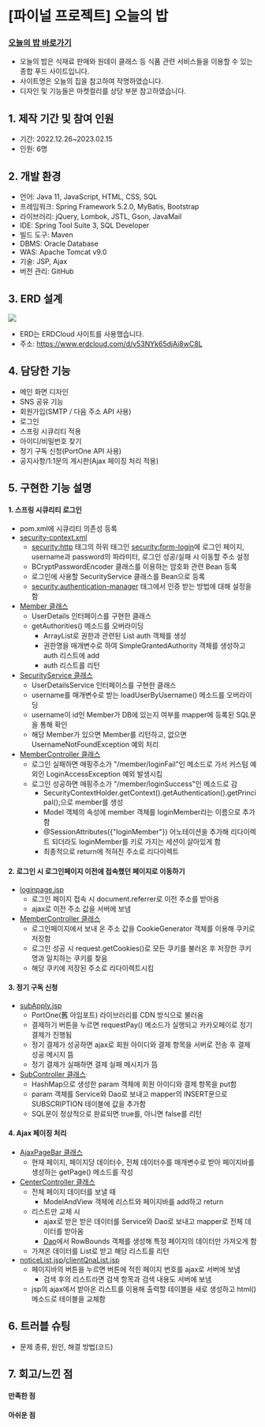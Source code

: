 # [파이널 프로젝트] 오늘의 밥

### [오늘의 밥 바로가기](https://gd1class.iptime.org:8844/GDJ56_BOB_final/)
- 오늘의 밥은 식재료 판매와 원데이 클래스 등 식품 관련 서비스들을 이용할 수 있는 종합 푸드 사이트입니다.
- 사이트명은 오늘의 집을 참고하여 작명하였습니다.
- 디자인 및 기능들은 마켓컬리를 상당 부분 참고하였습니다.

## 1. 제작 기간 및 참여 인원
- 기간: 2022.12.26~2023.02.15
- 인원: 6명

## 2. 개발 환경
- 언어: Java 11, JavaScript, HTML, CSS, SQL
- 프레임워크: Spring Framework 5.2.0, MyBatis, Bootstrap
- 라이브러리: jQuery, Lombok, JSTL, Gson, JavaMail
- IDE: Spring Tool Suite 3, SQL Developer
- 빌드 도구: Maven
- DBMS: Oracle Database
- WAS: Apache Tomcat v9.0
- 기술: JSP, Ajax
- 버전 관리: GitHub

## 3. ERD 설계
<img src="https://user-images.githubusercontent.com/118409554/220550124-79701d7b-fb57-40e0-9935-7c58aa2eac21.png"/>

- ERD는 ERDCloud 사이트를 사용했습니다.
- 주소: https://www.erdcloud.com/d/v53NYk65djAi8wC8L

## 4. 담당한 기능
- 메인 화면 디자인
- SNS 공유 기능
- 회원가입(SMTP / 다음 주소 API 사용)
- 로그인
- 스프링 시큐리티 적용
- 아이디/비밀번호 찾기
- 정기 구독 신청(PortOne API 사용)
- 공지사항/1:1문의 게시판(Ajax 페이징 처리 적용)

## 5. 구현한 기능 설명
#### 1. 스프링 시큐리티 로그인
- pom.xml에 시큐리티 의존성 등록
- [security-context.xml](https://github.com/hanairu96/GDJ56_BOB_final_personal/blob/main/GDJ56_BOB_final/src/main/webapp/WEB-INF/spring/security-context.xml)
  - <security:http> 태그의 하위 태그인 <security:form-login>에 로그인 페이지, username과 password의 파라미터, 로그인 성공/실패 시 이동할 주소 설정
  - BCryptPasswordEncoder 클래스를 이용하는 암호화 관련 Bean 등록
  - 로그인에 사용할 SecurityService 클래스를 Bean으로 등록
  - <security:authentication-manager> 태그에서 인증 받는 방법에 대해 설정을 함
- [Member 클래스](https://github.com/hanairu96/GDJ56_BOB_final_personal/blob/main/GDJ56_BOB_final/src/main/java/com/today/bab/member/model/vo/Member.java)
  - UserDetails 인터페이스를 구현한 클래스
  - getAuthorities() 메소드를 오버라이딩
    - ArrayList로 권한과 관련된 List<GrantedAuthority> auth 객체를 생성
    - 권한명을 매개변수로 하여 SimpleGrantedAuthority 객체를 생성하고 auth 리스트에 add
    - auth 리스트를 리턴
- [SecurityService 클래스](https://github.com/hanairu96/GDJ56_BOB_final_personal/blob/main/GDJ56_BOB_final/src/main/java/com/today/bab/security/SecurityService.java)
  - UserDetailsService 인터페이스를 구현한 클래스
  - username를 매개변수로 받는 loadUserByUsername() 메소드를 오버라이딩
  - username이 id인 Member가 DB에 있는지 여부를 mapper에 등록된 SQL문을 통해 확인
  - 해당 Member가 있으면 Member를 리턴하고, 없으면 UsernameNotFoundException 예외 처리
- [MemberController 클래스](https://github.com/hanairu96/GDJ56_BOB_final_personal/blob/main/GDJ56_BOB_final/src/main/java/com/today/bab/member/controller/MemberController.java)
  - 로그인 실패하면 매핑주소가 "/member/loginFail"인 메소드로 가서 커스텀 예외인 LoginAccessException 예외 발생시킴
  - 로그인 성공하면 매핑주소가 "/member/loginSuccess"인 메소드로 감
    - SecurityContextHolder.getContext().getAuthentication().getPrincipal();으로 member를 생성
    - Model 객체의 속성에 member 객체를 loginMember라는 이름으로 추가함
    - @SessionAttributes({"loginMember"}) 어노테이션을 추가해 리다이렉트 되더라도 loginMember를 키로 가지는 세션이 살아있게 함
    - 최종적으로 return에 적혀진 주소로 리다이렉트
#### 2. 로그인 시 로그인페이지 이전에 접속했던 페이지로 이동하기
- [loginpage.jsp](https://github.com/hanairu96/GDJ56_BOB_final_personal/blob/main/GDJ56_BOB_final/src/main/webapp/WEB-INF/views/member/loginpage.jsp)
  - 로그인 페이지 접속 시 document.referrer로 이전 주소를 받아옴
  - ajax로 이전 주소 값을 서버에 보냄
- [MemberController 클래스](https://github.com/hanairu96/GDJ56_BOB_final_personal/blob/main/GDJ56_BOB_final/src/main/java/com/today/bab/member/controller/MemberController.java)
  - 로그인페이지에서 보내 온 주소 값을 CookieGenerator 객체를 이용해 쿠키로 저장함
  - 로그인 성공 시 request.getCookies()로 모든 쿠키를 불러온 후 저장한 쿠키명과 일치하는 쿠키를 찾음
  - 해당 쿠키에 저장된 주소로 리다이렉트시킴
#### 3. 정기 구독 신청
- [subApply.jsp](https://github.com/hanairu96/GDJ56_BOB_final_personal/blob/main/GDJ56_BOB_final/src/main/webapp/WEB-INF/views/subscription/subApply.jsp)
  - PortOne(舊 아임포트) 라이브러리를 CDN 방식으로 불러옴
  - 결제하기 버튼을 누르면 requestPay() 메소드가 실행되고 카카오페이로 정기 결제가 진행됨
  - 정기 결제가 성공하면 ajax로 회원 아이디와 결제 항목을 서버로 전송 후 결제 성공 메시지 뜸
  - 정기 결제가 실패하면 결제 실패 메시지가 뜸
- [SubController 클래스](https://github.com/hanairu96/GDJ56_BOB_final_personal/blob/main/GDJ56_BOB_final/src/main/java/com/today/bab/sub/controller/SubController.java)
  - HashMap으로 생성한 param 객체에 회원 아이디와 결제 항목을 put함
  - param 객체를 Service와 Dao로 보내고 mapper의 INSERT문으로 SUBSCRIPTION 테이블에 값을 추가함
  - SQL문이 정상적으로 완료되면 true를, 아니면 false를 리턴
#### 4. Ajax 페이징 처리
- [AjaxPageBar 클래스](https://github.com/hanairu96/GDJ56_BOB_final_personal/blob/main/GDJ56_BOB_final/src/main/java/com/today/bab/common/AjaxPageBar.java)
  - 현재 페이지, 페이지당 데이터수, 전체 데이터수를 매개변수로 받아 페이지바를 생성하는 getPage() 메소드를 작성
- [CenterController 클래스](https://github.com/hanairu96/GDJ56_BOB_final_personal/blob/main/GDJ56_BOB_final/src/main/java/com/today/bab/center/controller/CenterController.java)
  - 전체 페이지 데이터를 보낼 때
    - ModelAndView 객체에 리스트와 페이지바를 add하고 return
  - 리스트만 교체 시
    - ajax로 받은 받은 데이터를 Service와 Dao로 보내고 mapper로 전체 데이터를 받아옴
    - [Dao](https://github.com/hanairu96/GDJ56_BOB_final_personal/blob/main/GDJ56_BOB_final/src/main/java/com/today/bab/center/model/dao/CenterDaoImpl.java)에서 RowBounds 객체를 생성해 특정 페이지의 데이터만 가져오게 함
  - 가져온 데이터를 List로 받고 해당 리스트를 리턴
- [noticeList.jsp](https://github.com/hanairu96/GDJ56_BOB_final_personal/blob/main/GDJ56_BOB_final/src/main/webapp/WEB-INF/views/center/noticeList.jsp)/[clientQnaList.jsp](https://github.com/hanairu96/GDJ56_BOB_final_personal/blob/main/GDJ56_BOB_final/src/main/webapp/WEB-INF/views/center/clientQnaList.jsp)
  - 페이지바의 버튼을 누르면 버튼에 적힌 페이지 번호를 ajax로 서버에 보냄
    - 검색 후의 리스트라면 검색 항목과 검색 내용도 서버에 보냄
  - jsp의 ajax에서 받아온 리스트를 이용해 출력할 테이블을 새로 생성하고 html() 메소드로 테이블을 교체함
## 6. 트러블 슈팅
- 문제 종류, 원인, 해결 방법(코드)

## 7. 회고/느낀 점
#### 만족한 점
#### 아쉬운 점
